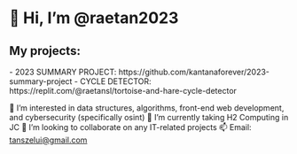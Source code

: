<h1>👋 Hi, I’m @raetan2023</h1>

<h2>My projects:</h2>
- 2023 SUMMARY PROJECT: https://github.com/kantanaforever/2023-summary-project
- CYCLE DETECTOR: https://replit.com/@raetansl/tortoise-and-hare-cycle-detector

👀 I’m interested in data structures, algorithms, front-end web development, and cybersecurity (specifically osint)
🌱 I’m currently taking H2 Computing in JC
🤝 I’m looking to collaborate on any IT-related projects
📫 Email: tanszelui@gmail.com
